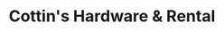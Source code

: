 ---
title: "Cottin's Hardware & Rental"
url: /lawrence/cottins-hardware-and-rental/
shop: hardware
---